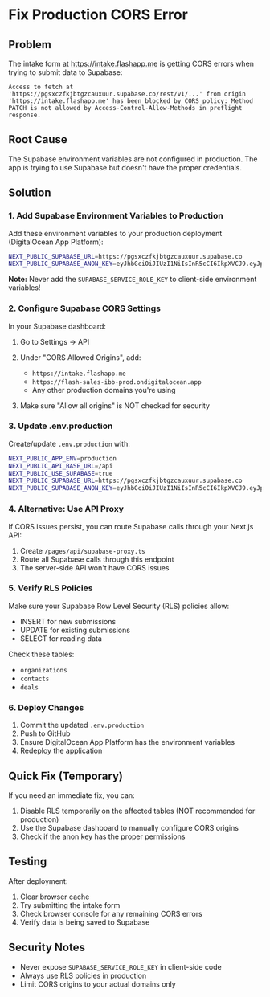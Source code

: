 # Fix Production CORS Error

## Problem
The intake form at https://intake.flashapp.me is getting CORS errors when trying to submit data to Supabase:
```
Access to fetch at 'https://pgsxczfkjbtgzcauxuur.supabase.co/rest/v1/...' from origin 'https://intake.flashapp.me' has been blocked by CORS policy: Method PATCH is not allowed by Access-Control-Allow-Methods in preflight response.
```

## Root Cause
The Supabase environment variables are not configured in production. The app is trying to use Supabase but doesn't have the proper credentials.

## Solution

### 1. Add Supabase Environment Variables to Production

Add these environment variables to your production deployment (DigitalOcean App Platform):

```bash
NEXT_PUBLIC_SUPABASE_URL=https://pgsxczfkjbtgzcauxuur.supabase.co
NEXT_PUBLIC_SUPABASE_ANON_KEY=eyJhbGciOiJIUzI1NiIsInR5cCI6IkpXVCJ9.eyJpc3MiOiJzdXBhYmFzZSIsInJlZiI6InBnc3hjemZramJ0Z3pjYXV4dXVyIiwicm9sZSI6ImFub24iLCJpYXQiOjE3NTM2OTkzMzcsImV4cCI6MjA2OTI3NTMzN30.Wivrr3OfYUcaa4RoTak7oBwjnUSC0QwebVpFSvq5PcU
```

**Note:** Never add the `SUPABASE_SERVICE_ROLE_KEY` to client-side environment variables!

### 2. Configure Supabase CORS Settings

In your Supabase dashboard:

1. Go to Settings → API
2. Under "CORS Allowed Origins", add:
   - `https://intake.flashapp.me`
   - `https://flash-sales-ibb-prod.ondigitalocean.app`
   - Any other production domains you're using

3. Make sure "Allow all origins" is NOT checked for security

### 3. Update .env.production

Create/update `.env.production` with:

```bash
NEXT_PUBLIC_APP_ENV=production
NEXT_PUBLIC_API_BASE_URL=/api
NEXT_PUBLIC_USE_SUPABASE=true
NEXT_PUBLIC_SUPABASE_URL=https://pgsxczfkjbtgzcauxuur.supabase.co
NEXT_PUBLIC_SUPABASE_ANON_KEY=eyJhbGciOiJIUzI1NiIsInR5cCI6IkpXVCJ9.eyJpc3MiOiJzdXBhYmFzZSIsInJlZiI6InBnc3hjemZramJ0Z3pjYXV4dXVyIiwicm9sZSI6ImFub24iLCJpYXQiOjE3NTM2OTkzMzcsImV4cCI6MjA2OTI3NTMzN30.Wivrr3OfYUcaa4RoTak7oBwjnUSC0QwebVpFSvq5PcU
```

### 4. Alternative: Use API Proxy

If CORS issues persist, you can route Supabase calls through your Next.js API:

1. Create `/pages/api/supabase-proxy.ts`
2. Route all Supabase calls through this endpoint
3. The server-side API won't have CORS issues

### 5. Verify RLS Policies

Make sure your Supabase Row Level Security (RLS) policies allow:
- INSERT for new submissions
- UPDATE for existing submissions
- SELECT for reading data

Check these tables:
- `organizations`
- `contacts`
- `deals`

### 6. Deploy Changes

1. Commit the updated `.env.production`
2. Push to GitHub
3. Ensure DigitalOcean App Platform has the environment variables
4. Redeploy the application

## Quick Fix (Temporary)

If you need an immediate fix, you can:

1. Disable RLS temporarily on the affected tables (NOT recommended for production)
2. Use the Supabase dashboard to manually configure CORS origins
3. Check if the anon key has the proper permissions

## Testing

After deployment:
1. Clear browser cache
2. Try submitting the intake form
3. Check browser console for any remaining CORS errors
4. Verify data is being saved to Supabase

## Security Notes

- Never expose `SUPABASE_SERVICE_ROLE_KEY` in client-side code
- Always use RLS policies in production
- Limit CORS origins to your actual domains only